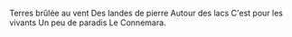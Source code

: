 Terres brûlée au vent
Des landes de pierre
Autour des lacs
C'est pour les vivants
Un peu de paradis
Le Connemara.
